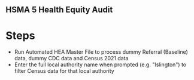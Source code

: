 ## HSMA 5 Health Equity Audit

# Steps
- Run Automated HEA Master File to process dummy Referral (Baseline) data, dummy CDC data and Census 2021 data
- Enter the full local authority name when prompted (e.g. "Islington") to filter Census data for that local authority
